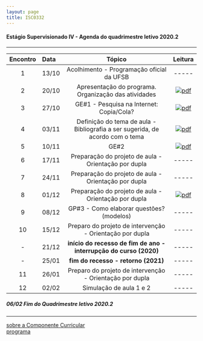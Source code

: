 ```yaml
---
layout: page
title: ISC0332
---
```


#### Estágio Supervisionado IV - Agenda do quadrimestre letivo 2020.2
---


|Encontro | Data  | Tópico | Leitura |
:---: | :--- |:---: | :---: |
| 1 |13/10	| Acolhimento - Programação oficial da UFSB | ----- |  
| 2 |20/10	| Apresentação do programa. Organização das atividades  |  [![pdf](/pages/icons16/pdf-icon.png)](/aulas/ISC0180/recursos/PlanoAtividadesES1.pdf "Texto 01") |  
| 3 |27/10	|	GE#1  - Pesquisa na Internet: Copia/Cola?|   [![pdf](/pages/icons16/pdf-icon.png)](/aulas/ISC0180/recursos/1._Dayrell-1996-Escola-espao-socio-cultural.pdf "SANTOS, p. 268-278") |  
| 4 |03/11	|	 Definição do tema de aula - Bibliografia a ser sugerida, de acordo com o tema |  [![pdf](/pages/icons16/pdf-icon.png)](/aulas/ISC0180/recursos/Atividade_1_-_Estgio_1.pdf) |  
| 5 |10/11	|	GE#2 |  [![pdf](/pages/icons16/pdf-icon.png)](/aulas/ISC0180/recursos/09_observacaoregistroreflexao.pdf) |  
| 6 |17/11	|	Preparação do projeto de aula - Orientação por dupla| ----- |  
| 7 |24/11	|	Preparação do projeto de aula - Orientação por dupla| ----- |
| 8 |01/12	|	Preparação do projeto de aula - Orientação por dupla |   [![pdf](/pages/icons16/pdf-icon.png)](/aulas/ISC0180/recursos/Alamo_BNCC-VERSAO-FINAL.pdf) |  
| 9 |08/12	|	GP#3 - Como elaborar questões? (modelos) | ----- |
| 10|15/12	|	 Preparo do projeto de intervenção - Orientação por dupla | ----- |
| - |21/12	| **início do recesso de fim de ano - interrupção do curso (2020)**  | ----- |
| - |25/01 | **fim do recesso - retorno  (2021)**  | ----- |
| 11|26/01	|	Preparo do projeto de intervenção - Orientação por dupla  | ----- |
| 12|02/02	|	Simulação de aula 1 e 2 | ----- |  


#####  06/02		Fim do Quadrimestre letivo 2020.2

---
[sobre a Componente Curricular](index.html)  
[programa](programa.html)
